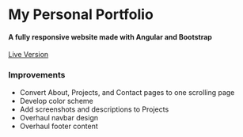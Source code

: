 # My Personal Portfolio
#### A fully responsive website made with Angular and Bootstrap

<a href="https://ryanmcalpin.github.io/portfolio">Live Version</a>

### Improvements
* Convert About, Projects, and Contact pages to one scrolling page
* Develop color scheme
* Add screenshots and descriptions to Projects
* Overhaul navbar design
* Overhaul footer content
